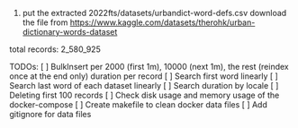 
1. put the extracted 2022fts/datasets/urbandict-word-defs.csv
   download the file from https://www.kaggle.com/datasets/therohk/urban-dictionary-words-dataset


total records: 2_580_925

TODOs:
[ ] BulkInsert per 2000 (first 1m), 10000 (next 1m), the rest (reindex once at the end only)
    duration per record
[ ] Search first word linearly
[ ] Search last word of each dataset linearly
[ ] Search duration by locale
[ ] Deleting first 100 records
[ ] Check disk usage and memory usage of the docker-compose
[ ] Create makefile to clean docker data files
[ ] Add gitignore for data files
